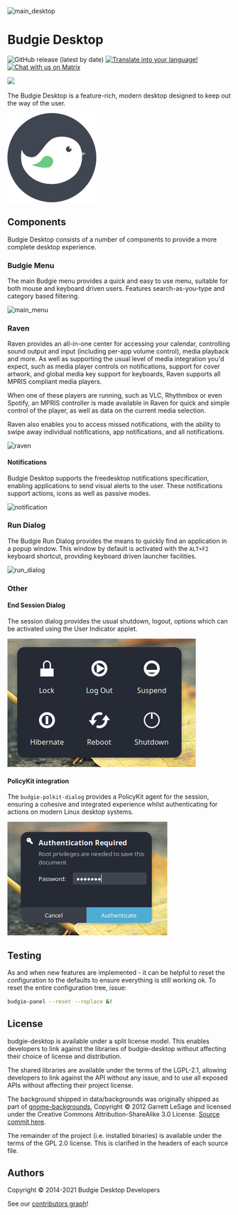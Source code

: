 ![main_desktop](https://github.com/BuddiesOfBudgie/budgie-desktop/raw/master/.github/screenshots/MainDesktop.png)

# Budgie Desktop

![GitHub release (latest by date)](https://img.shields.io/github/v/release/BuddiesOfBudgie/budgie-desktop)
[![Translate into your language!](https://img.shields.io/badge/help%20translate-Transifex-4AB)](https://www.transifex.com/buddiesofbudgie/budgie-10)
[![Chat with us on Matrix](https://img.shields.io/badge/chat-on%20Matrix-%230098D4)](https://matrix.to/#/#buddies-of-budgie:matrix.org)

[![](https://opencollective.com/buddies-of-budgie/tiers/backer.svg?avatarHeight=96)](https://opencollective.com/buddies-of-budgie)

The Budgie Desktop is a feature-rich, modern desktop designed to keep out the way of the user.

![Budgie logo](https://github.com/BuddiesOfBudgie/budgie-desktop/raw/master/.github/logo.png)

## Components

Budgie Desktop consists of a number of components to provide a more complete desktop experience.

### Budgie Menu

The main Budgie menu provides a quick and easy to use menu, suitable for both mouse and keyboard driven users. Features search-as-you-type and category based filtering.

![main_menu](https://github.com/BuddiesOfBudgie/budgie-desktop/raw/master/.github/screenshots/MainMenu.png)

### Raven

Raven provides an all-in-one center for accessing your calendar, controlling sound output and input (including per-app volume control), media playback and more. As well as supporting the usual level of media integration you'd expect, such as media player controls on notifications, support for cover artwork, and global media key support for keyboards, Raven supports all MPRIS compliant media players.

When one of these players are running, such as VLC, Rhythmbox or even Spotify, an MPRIS controller is made available in Raven for quick and simple control of the player, as well as data on the current media selection.

Raven also enables you to access missed notifications, with the ability to swipe away individual notifications, app notifications, and all notifications.

![raven](https://github.com/BuddiesOfBudgie/budgie-desktop/raw/master/.github/screenshots/Raven.png)

#### Notifications

Budgie Desktop supports the freedesktop notifications specification, enabling applications to send visual alerts to the user. These notifications support actions, icons as well as passive modes.

![notification](https://github.com/BuddiesOfBudgie/budgie-desktop/raw/master/.github/screenshots/Notification.png)

### Run Dialog

The Budgie Run Dialog provides the means to quickly find an application in a popup window. This window by default is activated with the `ALT+F2` keyboard shortcut, providing keyboard driven launcher facilities.

![run_dialog](https://github.com/BuddiesOfBudgie/budgie-desktop/raw/master/.github/screenshots/RunDialog.png)

### Other

#### End Session Dialog

The session dialog provides the usual shutdown, logout, options which can be activated using the User Indicator applet.

![end_session_dialog](https://github.com/BuddiesOfBudgie/budgie-desktop/raw/master/.github/screenshots/EndSession.png)

#### PolicyKit integration

The `budgie-polkit-dialog` provides a PolicyKit agent for the session, ensuring a cohesive and integrated experience whilst authenticating for actions on modern Linux desktop systems.

![budgie_polkit](https://github.com/BuddiesOfBudgie/budgie-desktop/raw/master/.github/screenshots/Polkit.png)

## Testing

As and when new features are implemented - it can be helpful to reset the configuration to the defaults to ensure everything is still working ok. To reset the entire configuration tree, issue:

```bash
budgie-panel --reset --replace &!
```

## License

budgie-desktop is available under a split license model. This enables developers to link against the libraries of budgie-desktop without affecting their choice of license and distribution.

The shared libraries are available under the terms of the LGPL-2.1, allowing developers to link against the API without any issue, and to use all exposed APIs without affecting their project license.

The background shipped in data/backgrounds was originally shipped as part of [gnome-backgrounds](https://gitlab.gnome.org/GNOME/gnome-backgrounds), Copyright © 2012 Garrett LeSage and licensed under the Creative Commons Attribution-ShareAlike 3.0 License. [Source commit here](https://gitlab.gnome.org/GNOME/gnome-backgrounds/-/commit/33c37ed6e55218210f6ad9877091f5849bea2d4d).

The remainder of the project (i.e. installed binaries) is available under the terms of the GPL 2.0 license. This is clarified in the headers of each source file.

## Authors

Copyright © 2014-2021 Budgie Desktop Developers

See our [contributors graph](https://github.com/BuddiesOfBudgie/budgie-desktop/graphs/contributors)!
